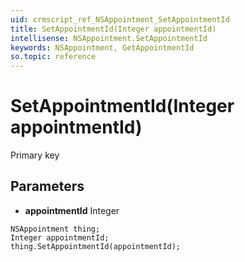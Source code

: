 ```yaml
---
uid: crmscript_ref_NSAppointment_SetAppointmentId
title: SetAppointmentId(Integer appointmentId)
intellisense: NSAppointment.SetAppointmentId
keywords: NSAppointment, GetAppointmentId
so.topic: reference
---
```


# SetAppointmentId(Integer appointmentId)

Primary key

## Parameters

* **appointmentId** Integer

```crmscript
NSAppointment thing;
Integer appointmentId;
thing.SetAppointmentId(appointmentId);
```

